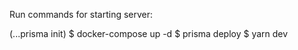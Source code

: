 Run commands for starting server:

(...prisma init)
$ docker-compose up -d
$ prisma deploy
$ yarn dev
